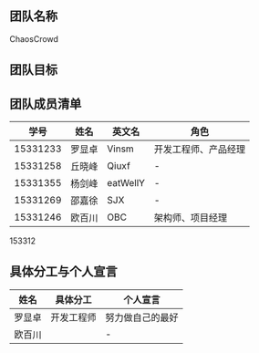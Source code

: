 ## 团队名称
ChaosCrowd

## 团队目标


## 团队成员清单
学号|姓名|英文名|角色
-|-|-|-
15331233|罗显卓|Vinsm|开发工程师、产品经理
15331258|丘晓峰|Qiuxf|-
15331355|杨剑峰|eatWellY|-
15331269|邵嘉徐|SJX|-
15331246|欧百川|OBC|架构师、项目经理|
153312
## 具体分工与个人宣言
姓名|具体分工|个人宣言
-|-|-
罗显卓|开发工程师|努力做自己的最好
欧百川||-

